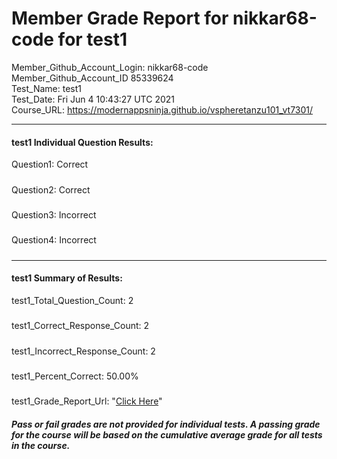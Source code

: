 # Member Grade Report for nikkar68-code for test1  
   
Member_Github_Account_Login: nikkar68-code  
Member_Github_Account_ID 85339624  
Test_Name: test1  
Test_Date: Fri Jun  4 10:43:27 UTC 2021  
Course_URL: https://modernappsninja.github.io/vspheretanzu101_vt7301/  
   
---  
#### test1 Individual Question Results:  
Question1: Correct  
#####  
Question2: Correct  
#####  
Question3: Incorrect  
#####  
Question4: Incorrect  
#####  
---  
#### test1 Summary of Results:  
test1_Total_Question_Count: 2  
#####  
test1_Correct_Response_Count: 2  
#####  
test1_Incorrect_Response_Count: 2  
#####  
test1_Percent_Correct: 50.00%  
#####  
test1_Grade_Report_Url: "[Click Here](https://github.com/modernappsninjas/nikkar68-code/blob/main/static/userdata/courses/vspheretanzu101_vt7301/grade_report.pr448.test1.md)"
##### Pass or fail grades are not provided for individual tests. A passing grade for the course will be based on the cumulative average grade for all tests in the course.  
